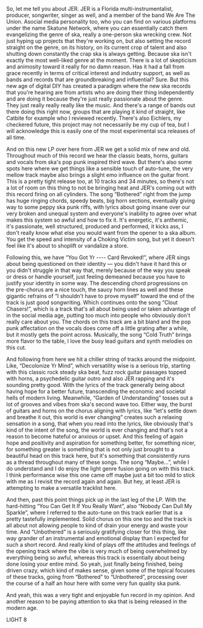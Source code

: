 So, let me tell you about JER. JER is a Florida multi-instrumentalist, producer, songwriter, singer as well, and a member of the band We Are The Union. Asocial media personality too, who you can find on various platforms under the name Skatune Network, where you can essentially catch them evangelizing the genre of ska, really a one-person ska wrecking crew. Not just hyping up projects that they're working on, but also setting the record straight on the genre, on its history, on its current crop of talent and also shutting down constantly the crap ska is always getting. Because ska isn't exactly the most well-liked genre at the moment. There is a lot of skepticism and animosity toward it really for no damn reason. Has it had a fall from grace recently in terms of critical interest and industry support, as well as bands and records that are groundbreaking and influential? Sure. But this new age of digital DIY has created a paradigm where the new ska records that you're hearing are from artists who are doing their thing independently and are doing it because they're just really passionate about the genre. They just really really really like the music. And there's a range of bands out there doing this right now, groups that are playing it kind of straight, like Catbite for example who I reviewed recently. There's also Eichlers, my checkered future, this project may not necessarily be my cup of tea, but I will acknowledge this is easily one of the most experimental sca releases of all time.

And on this new LP over here from JER we get a solid mix of new and old. Throughout much of this record we hear the classic beats, horns, guitars and vocals from ska's pop punk inspired third wave. But there's also some spots here where we get things like a sensible touch of auto-tune, the very mellow track maybe also brings a slight emo influence on the guitar front. This is a pretty tight release too, at 10 tracks and 34 minutes, so there's not a lot of room on this thing to not be bringing heat and JER's coming out with this record firing on all cylinders. The song “Bothered” right from the jump has huge ringing chords, speedy beats, big horn sections, eventually giving way to some peppy ska punk riffs, with lyrics about going insane over our very broken and unequal system and everyone's inability to agree over what makes this system so awful and how to fix it. It's energetic, it's anthemic, it's passionate, well structured, produced and performed, it kicks ass, I don't really know what else you would want from the opener to a ska album. You get the speed and intensity of a Choking Victim song, but yet it doesn't feel like it's about to shoplift or vandalize a store.

Following this, we have “You Got Yr ---- Card Revoked!”, where JER sings about being questioned on their identity — you didn't have it hard this or you didn't struggle in that way that, merely because of the way you speak or dress or handle yourself, just feeling demeaned because you have to justify your identity in some way. The descending chord progressions on the pre-chorus are a nice touch, the saucy horn lines as well and these gigantic refrains of “I shouldn't have to prove myself” toward the end of the track is just good songwriting. Which continues onto the song “Clout Chasers!”, which is a track that's all about being used or taken advantage of in the social media age, putting too much into people who obviously don't really care about you. The chords on this track are a bit bland and the pop punk affectation on the vocals does come off a little grating after a while, but it mostly gets the point across. Musically, the song “Cold Truth” brings more flavor to the table, I love the busy lead guitars and synth melodies on this cut.

And following from here we hit a chiller string of tracks around the midpoint. Like, “Decolonize Yr Mind”, which versatility wise is a serious trip, starting with this classic rock steady ska beat, fuzz rock guitar passages topped with horns, a psychedelic guitar outro and also JER rapping and it's sounding pretty good. With the lyrics of the track generally being about having hope for a better future, transcending the economic and societal hells of modern living. Meanwhile, “Garden of Understanding” tosses out a lot of grooves and vibes from ska's second wave too. Either way, the burst of guitars and horns on the chorus aligning with lyrics, like “let's settle down and breathe it out, this world is ever changing” creates such a relaxing sensation in a song, that when you read into the lyrics, like obviously that's kind of the intent of the song, the world is ever changing and that's not a reason to become hateful or anxious or upset. And this feeling of again hope and positivity and aspiration for something better, for something nicer, for something greater is something that is not only just brought to a beautiful head on this track here, but it's something that consistently runs as a thread throughout many of these songs. The song “Maybe…”, while I do understand and I do enjoy the light genre fusion going on with this track. I think performance wise this one came off maybe just a bit too mild to stick with me as I revisit the record again and again. But hey, at least JER is attempting to make a versatile tracklist here.

And then, past this point things pick up in the last leg of the LP. With the hard-hitting “You Can Get It If You Really Want”, also “Nobody Can Dull My Sparkle”, where I referred to the auto-tune on this track earlier that is a pretty tastefully implemented. Solid chorus on this one too and the track is all about not allowing people to kind of drain your energy and waste your time. And “Unbothered” is a seriously gratifying closer for this thing, like way grander of an instrumental and emotional display than I expected for such a short record. And really kind of plays off the attitudes and feelings of the opening track where the vibe is very much of being overwhelmed by everything being so awful, whereas this track is essentially about being done losing your entire mind. So yeah, just finally being finished, being driven crazy, which kind of makes sense, given some of the topical focuses of these tracks, going from “Bothered” to “Unbothered”, processing over the course of a half an hour here with some very fun quality ska punk.

And yeah, this was a very tight and enjoyable fun record in my opinion. And another reason to be paying attention to ska that is being released in the modern age.

LIGHT 8
